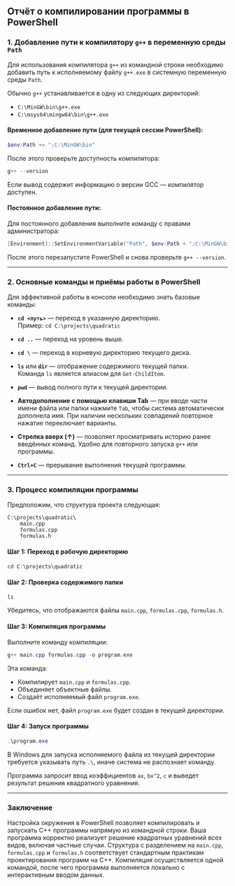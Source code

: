## Отчёт о компилировании программы в PowerShell

### 1. Добавление пути к компилятору `g++` в переменную среды `Path`

Для использования компилятора `g++` из командной строки необходимо добавить путь к исполняемому файлу `g++.exe` в системную переменную среды `Path`.

Обычно `g++` устанавливается в одну из следующих директорий:
- `C:\MinGW\bin\g++.exe`
- `C:\msys64\mingw64\bin\g++.exe`

#### Временное добавление пути (для текущей сессии PowerShell):

```powershell
$env:Path += ";C:\MinGW\bin"
```

После этого проверьте доступность компилятора:

```powershell
g++ --version
```

Если вывод содержит информацию о версии GCC — компилятор доступен.

#### Постоянное добавление пути:

Для постоянного добавления выполните команду с правами администратора:

```powershell
[Environment]::SetEnvironmentVariable("Path", $env:Path + ";C:\MinGW\bin", "Machine")
```

После этого перезапустите PowerShell и снова проверьте `g++ --version`.

---

### 2. Основные команды и приёмы работы в PowerShell

Для эффективной работы в консоли необходимо знать базовые команды:

- **`cd <путь>`** — переход в указанную директорию.  
  Пример: `cd C:\projects\quadratic`

- **`cd ..`** — переход на уровень выше.

- **`cd \`** — переход в корневую директорию текущего диска.

- **`ls`** или **`dir`** — отображение содержимого текущей папки.  
  Команда `ls` является алиасом для `Get-ChildItem`.

- **`pwd`** — вывод полного пути к текущей директории.

- **Автодополнение с помощью клавиши Tab** — при вводе части имени файла или папки нажмите `Tab`, чтобы система автоматически дополнела имя. При наличии нескольких совпадений повторное нажатие переключает варианты.

- **Стрелка вверх (↑)** — позволяет просматривать историю ранее введённых команд. Удобно для повторного запуска `g++` или программы.

- **`Ctrl+C`** — прерывание выполнения текущей программы.

---

### 3. Процесс компиляции программы

Предположим, что структура проекта следующая:

```
C:\projects\quadratic\
    main.cpp
    formulas.cpp
    formulas.h
```

#### Шаг 1: Переход в рабочую директорию

```powershell
cd C:\projects\quadratic
```

#### Шаг 2: Проверка содержимого папки

```powershell
ls
```

Убедитесь, что отображаются файлы `main.cpp`, `formulas.cpp`, `formulas.h`.

#### Шаг 3: Компиляция программы

Выполните команду компиляции:

```powershell
g++ main.cpp formulas.cpp -o program.exe
```

Эта команда:
- Компилирует `main.cpp` и `formulas.cpp`.
- Объединяет объектные файлы.
- Создаёт исполняемый файл `program.exe`.

Если ошибок нет, файл `program.exe` будет создан в текущей директории.

#### Шаг 4: Запуск программы

```powershell
.\program.exe
```

В Windows для запуска исполняемого файла из текущей директории требуется указывать путь `.\`, иначе система не распознает команду.

Программа запросит ввод коэффициентов `ax`, `bx^2`, `c` и выведет результат решения квадратного уравнения.

---

### Заключение

Настройка окружения в PowerShell позволяет компилировать и запускать C++ программы напрямую из командной строки. Ваша программа корректно реализует решение квадратных уравнений всех видов, включая частные случаи. Структура с разделением на `main.cpp`, `formulas.cpp` и `formulas.h` соответствует стандартным практикам проектирования программ на C++. Компиляция осуществляется одной командой, после чего программа выполняется локально с интерактивным вводом данных.